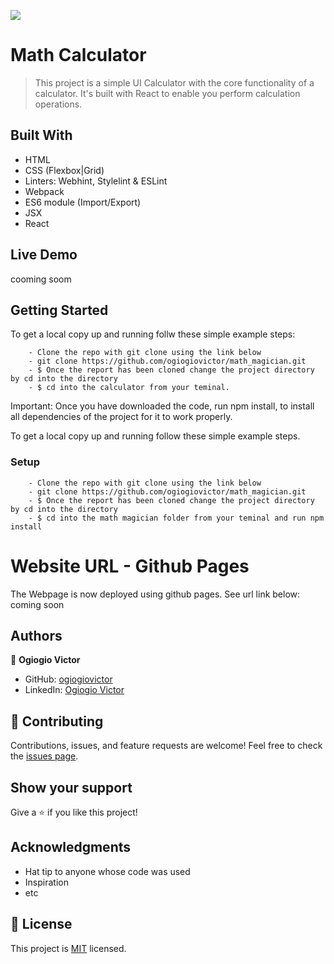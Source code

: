 ![](https://img.shields.io/badge/Microverse-blueviolet)

# Math Calculator

>This project is a simple UI Calculator with the core functionality of a calculator. It's built with React to enable you perform calculation operations.


## Built With

- HTML
- CSS (Flexbox|Grid)
- Linters: Webhint, Stylelint & ESLint
- Webpack 
- ES6 module (Import/Export)
- JSX
- React

## Live Demo

cooming soom


## Getting Started

To get a local copy up and running follw these simple example steps:

```
    - Clone the repo with git clone using the link below
    - git clone https://github.com/ogiogiovictor/math_magician.git
    - $ Once the report has been cloned change the project directory by cd into the directory
    - $ cd into the calculator from your teminal.
```
Important: Once you have downloaded the code, run npm install, to install all dependencies of the project for it to work properly.


To get a local copy up and running follow these simple example steps.


### Setup
```
    - Clone the repo with git clone using the link below
    - git clone https://github.com/ogiogiovictor/math_magician.git
    - $ Once the report has been cloned change the project directory by cd into the directory
    - $ cd into the math magician folder from your teminal and run npm install
```
# Website URL - Github Pages
The Webpage is now deployed using github pages. See url link below:
coming soon


## Authors
👤 **Ogiogio Victor**

- GitHub: [ogiogiovictor](https://github.com/ogiogiovictor) 
- LinkedIn: [Ogiogio Victor](https://www.linkedin.com/in/ogiogio-victor-a096a0181/)

## 🤝 Contributing

Contributions, issues, and feature requests are welcome!
Feel free to check the [issues page](https://github.com/ogiogiovictor/Leaderboard/issues).

## Show your support

Give a ⭐️ if you like this project!

## Acknowledgments
- Hat tip to anyone whose code was used
- Inspiration
- etc

## 📝 License

This project is [MIT](./MIT.md) licensed.

